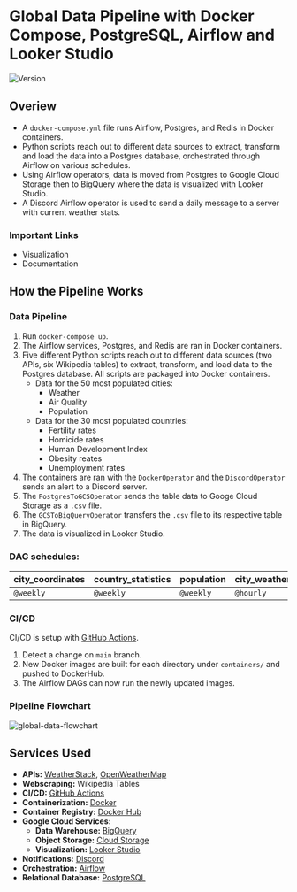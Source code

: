 # Global Data Pipeline with Docker Compose, PostgreSQL, Airflow and Looker Studio

<div>
    <img alt="Version" src="https://img.shields.io/badge/Project Number-3-orange.svg?cacheSeconds=2592000" />
</div>

## Overiew

* A `docker-compose.yml` file runs Airflow, Postgres, and Redis in Docker containers.
* Python scripts reach out to different data sources to extract, transform and load the data into a Postgres database, orchestrated through Airflow on various schedules.
* Using Airflow operators, data is moved from Postgres to Google Cloud Storage then to BigQuery where the data is visualized with Looker Studio.
* A Discord Airflow operator is used to send a daily message to a server with current weather stats.


### Important Links
* Visualization
* Documentation

## How the Pipeline Works
### Data Pipeline
1. Run `docker-compose up`.
2. The Airflow services, Postgres, and Redis are ran in Docker containers.
3. Five different Python scripts reach out to different data sources (two APIs, six Wikipedia tables) to extract, transform, and load data to the Postgres database. All scripts are packaged into Docker containers.
    * Data for the 50 most populated cities:
        * Weather
        * Air Quality
        * Population
    * Data for the 30 most populated countries:
        * Fertility rates
        * Homicide rates
        * Human Development Index
        * Obesity reates
        * Unemployment rates
4. The containers are ran with the `DockerOperator` and the `DiscordOperator` sends an alert to a Discord server.
5. The `PostgresToGCSOperator` sends the table data to Googe Cloud Storage as a `.csv` file.
6. The `GCSToBigQueryOperator` transfers the `.csv` file to its respective table in BigQuery.
7. The data is visualized in Looker Studio.

### DAG schedules:

| city_coordinates | country_statistics | population | city_weather | air_quality | discord_alert |
| ---------------- | ------------------ | ---------- | ------------ | ----------- | ------------- |
| `@weekly`        | `@weekly`          | `@weekly`  | `@hourly`    | `@hourly`   | `0 */4 * * *` |

### CI/CD
CI/CD is setup with [GitHub Actions](https://github.com/features/actions).
1. Detect a change on `main` branch.
2. New Docker images are built for each directory under `containers/` and pushed to DockerHub.
3. The Airflow DAGs can now run the newly updated images.

### Pipeline Flowchart
![global-data-flowchart](https://storage.googleapis.com/pipeline-flowcharts/global-data-pipeline-flowchart.png)

## Services Used

* **APIs:** [WeatherStack](https://weatherstack.com), [OpenWeatherMap](https://openweathermap.org)
* **Webscraping:** Wikipedia Tables
* **CI/CD:** [GitHub Actions](https://github.com/features/actions)
* **Containerization:** [Docker](https://www.docker.com/)
* **Container Registry:** [Docker Hub](https://hub.docker.com)
* **Google Cloud Services:**
    * **Data Warehouse:** [BigQuery](https://cloud.google.com/bigquery/)
    * **Object Storage:** [Cloud Storage](https://cloud.google.com/storage)
    * **Visualization:** [Looker Studio](https://lookerstudio.google.com)
* **Notifications:** [Discord](https://support.discord.com/hc/en-us/articles/228383668-Intro-to-Webhooks)
* **Orchestration:** [Airflow](https://airflow.apache.org)
* **Relational Database:** [PostgreSQL](https://www.postgresql.org)
